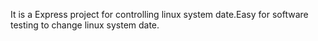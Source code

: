 It is a Express project for controlling linux system date.Easy for software testing to change linux system date.
